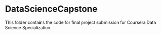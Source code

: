 DataScienceCapstone
===================

This folder contains the code for final project submission for Coursera Data Science Specialization.
